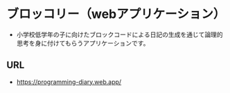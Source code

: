 # ブロッコリー（webアプリケーション）

- 小学校低学年の子に向けたブロックコードによる日記の生成を通じて論理的思考を身に付けてもらうアプリケーションです。

## URL
- https://programming-diary.web.app/
